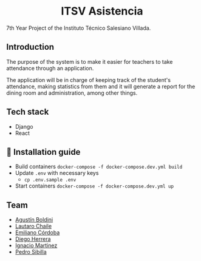 <h1 align="center">ITSV Asistencia</h1>

7th Year Project of the Instituto Técnico Salesiano Villada.

## Introduction
The purpose of the system is to make it easier for teachers to take attendance through an application.

The application will be in charge of keeping track of the student's attendance, making statistics from them and it will generate a report for the dining room and administration, among other things.

## Tech stack
* Django
* React

## :whale: Installation guide
* Build containers `docker-compose -f docker-compose.dev.yml build`
* Update `.env` with necessary keys
  * `cp .env.sample .env`
* Start containers `docker-compose -f docker-compose.dev.yml up`

## Team
* [Agustín Boldini](https://github.com/BoldiniAgustin)
* [Lautaro Chaile](https://github.com/lautaro1990)
* [Emiliano Córdoba](https://github.com/emicba)
* [Diego Herrera](https://github.com/Diegodiego12)
* [Ignacio Martinez](https://github.com/IgnaCat)
* [Pedro Sibilla](https://github.com/pedrosibillaCAT)
